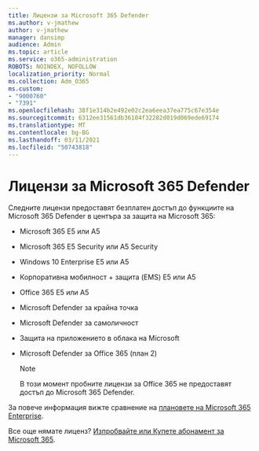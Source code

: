 ```yaml
---
title: Лицензи за Microsoft 365 Defender
ms.author: v-jmathew
author: v-jmathew
manager: dansimp
audience: Admin
ms.topic: article
ms.service: o365-administration
ROBOTS: NOINDEX, NOFOLLOW
localization_priority: Normal
ms.collection: Adm_O365
ms.custom:
- "9000760"
- "7391"
ms.openlocfilehash: 38f1e314b2e492e02c2ea6eea37ea775c67e354e
ms.sourcegitcommit: 6312ee31561db36104f32282d019d069ede69174
ms.translationtype: MT
ms.contentlocale: bg-BG
ms.lasthandoff: 03/11/2021
ms.locfileid: "50743818"
---
```

# <a name="licenses-for-microsoft-365-defender"></a>Лицензи за Microsoft 365 Defender

Следните лицензи предоставят безплатен достъп до функциите на Microsoft 365 Defender в центъра за защита на Microsoft 365:

- Microsoft 365 E5 или A5
- Microsoft 365 E5 Security или A5 Security
- Windows 10 Enterprise E5 или A5
- Корпоративна мобилност + защита (EMS) E5 или A5
- Office 365 E5 или A5
- Microsoft Defender за крайна точка
- Microsoft Defender за самоличност
- Защита на приложението в облака на Microsoft
- Microsoft Defender за Office 365 (план 2)

    > [!NOTE]
    > В този момент пробните лицензи за Office 365 не предоставят достъп до Microsoft 365 Defender.

За повече информация вижте сравнение на [плановете на Microsoft 365 Enterprise](https://go.microsoft.com/fwlink/?linkid=2143458).

Все още нямате лиценз? [Изпробвайте или Купете абонамент за Microsoft 365](https://go.microsoft.com/fwlink/?linkid=2143625).
